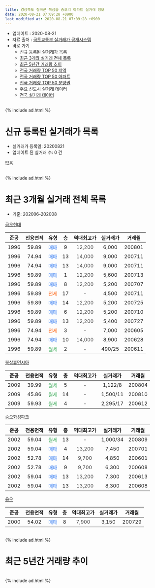 ```yaml
---
title: 경상북도 칠곡군 북삼읍 숭오리 아파트 실거래 정보
date: 2020-08-21 07:09:28 +0900
last_modified_at: 2020-08-21 07:09:28 +0900
---
```


* 업데이트 : 2020-08-21
* 자료 출처 : [국토교통부 실거래가 공개시스템](http://rt.molit.go.kr)
* 바로 가기
    * [신규 등록된 실거래가 목록](#신규-등록된-실거래가-목록)
    * [최근 3개월 실거래 전체 목록](#최근-3개월-실거래-전체-목록)
    * [최근 5년간 거래량 추이](#최근-5년간-거래량-추이)
    * [전국 거래량 TOP 50 지역](https://inasie.github.io/apt-trade-info/최근-3개월-전국에서-가장-거래가-많이-발생한-지역)
    * [전국 거래량 TOP 50 아파트](https://inasie.github.io/apt-trade-info/최근-3개월-전국에서-가장-거래가-많이-발생한-아파트)
    * [전국 거래량 TOP 50 분양권](https://inasie.github.io/apt-trade-info/최근-3개월-전국에서-가장-거래가-많이-발생한-분양권)
    * [주요 신도시 실거래 데이터](https://inasie.github.io/apt-trade-info/주요-신도시)
    * [전국 실거래 데이터](https://inasie.github.io/apt-trade-info/전국)
<br>
{% include ad.html %}
<br>

# 신규 등록된 실거래가 목록
* 실거래가 등록일: 20200821
* 업데이트 된 실거래 수: 0 건

없음

<br>
{% include ad.html %}
<br>

# 최근 3개월 실거래 전체 목록
* 기준: 202006-202008


[금오현대](https://search.naver.com/search.naver?query=%EA%B2%BD%EC%83%81%EB%B6%81%EB%8F%84+%EC%B9%A0%EA%B3%A1%EA%B5%B0+%EB%B6%81%EC%82%BC%EC%9D%8D+%EC%88%AD%EC%98%A4%EB%A6%AC+%EA%B8%88%EC%98%A4%ED%98%84%EB%8C%80)

|준공|전용면적|유형|층|역대최고가|실거래가|거래월|
|:---:|:---:|:---:|:---:|:---:|:---:|:---:|
|1996|59.89|<span style="color:#4285f3">매매</span>|9|<span style="color:#444444">12,200</span>|6,000|200801|
|1996|74.94|<span style="color:#4285f3">매매</span>|13|<span style="color:#444444">14,000</span>|9,000|200711|
|1996|74.94|<span style="color:#4285f3">매매</span>|13|<span style="color:#444444">14,000</span>|9,000|200711|
|1996|59.89|<span style="color:#4285f3">매매</span>|1|<span style="color:#444444">12,200</span>|5,600|200713|
|1996|59.89|<span style="color:#4285f3">매매</span>|8|<span style="color:#444444">12,200</span>|5,200|200707|
|1996|59.89|<span style="color:#ff5a00">전세</span>|17|<span style="color:#444444">-</span>|4,500|200711|
|1996|59.89|<span style="color:#4285f3">매매</span>|14|<span style="color:#444444">12,200</span>|5,200|200725|
|1996|59.89|<span style="color:#4285f3">매매</span>|6|<span style="color:#444444">12,200</span>|5,200|200710|
|1996|59.89|<span style="color:#4285f3">매매</span>|13|<span style="color:#444444">12,200</span>|5,400|200727|
|1996|74.94|<span style="color:#ff5a00">전세</span>|3|<span style="color:#444444">-</span>|7,000|200605|
|1996|74.94|<span style="color:#4285f3">매매</span>|10|<span style="color:#444444">14,000</span>|8,900|200628|
|1996|59.89|<span style="color:#34a853">월세</span>|2|<span style="color:#444444">-</span>|490/25|200611|

[북삼휴먼시아](https://search.naver.com/search.naver?query=%EA%B2%BD%EC%83%81%EB%B6%81%EB%8F%84+%EC%B9%A0%EA%B3%A1%EA%B5%B0+%EB%B6%81%EC%82%BC%EC%9D%8D+%EC%88%AD%EC%98%A4%EB%A6%AC+%EB%B6%81%EC%82%BC%ED%9C%B4%EB%A8%BC%EC%8B%9C%EC%95%84)

|준공|전용면적|유형|층|역대최고가|실거래가|거래월|
|:---:|:---:|:---:|:---:|:---:|:---:|:---:|
|2009|39.99|<span style="color:#34a853">월세</span>|5|<span style="color:#444444">-</span>|1,122/8|200804|
|2009|45.86|<span style="color:#34a853">월세</span>|14|<span style="color:#444444">-</span>|1,500/11|200810|
|2009|59.93|<span style="color:#34a853">월세</span>|4|<span style="color:#444444">-</span>|2,295/17|200612|

[숭오화성파크](https://search.naver.com/search.naver?query=%EA%B2%BD%EC%83%81%EB%B6%81%EB%8F%84+%EC%B9%A0%EA%B3%A1%EA%B5%B0+%EB%B6%81%EC%82%BC%EC%9D%8D+%EC%88%AD%EC%98%A4%EB%A6%AC+%EC%88%AD%EC%98%A4%ED%99%94%EC%84%B1%ED%8C%8C%ED%81%AC)

|준공|전용면적|유형|층|역대최고가|실거래가|거래월|
|:---:|:---:|:---:|:---:|:---:|:---:|:---:|
|2002|59.04|<span style="color:#34a853">월세</span>|13|<span style="color:#444444">-</span>|1,000/34|200809|
|2002|59.04|<span style="color:#4285f3">매매</span>|4|<span style="color:#444444">13,200</span>|7,450|200701|
|2002|52.78|<span style="color:#4285f3">매매</span>|14|<span style="color:#444444">9,700</span>|4,850|200601|
|2002|52.78|<span style="color:#4285f3">매매</span>|9|<span style="color:#444444">9,700</span>|6,300|200608|
|2002|59.04|<span style="color:#4285f3">매매</span>|13|<span style="color:#444444">13,200</span>|7,300|200613|
|2002|59.04|<span style="color:#4285f3">매매</span>|13|<span style="color:#444444">13,200</span>|8,300|200608|

[용우](https://search.naver.com/search.naver?query=%EA%B2%BD%EC%83%81%EB%B6%81%EB%8F%84+%EC%B9%A0%EA%B3%A1%EA%B5%B0+%EB%B6%81%EC%82%BC%EC%9D%8D+%EC%88%AD%EC%98%A4%EB%A6%AC+%EC%9A%A9%EC%9A%B0)

|준공|전용면적|유형|층|역대최고가|실거래가|거래월|
|:---:|:---:|:---:|:---:|:---:|:---:|:---:|
|2000|54.02|<span style="color:#4285f3">매매</span>|8|<span style="color:#444444">7,900</span>|3,150|200729|


<br>
{% include ad.html %}
<br>

# 최근 5년간 거래량 추이


<div style="width:100%;">
    <canvas id="deal_progress" height="200"></canvas>
</div>

<script>
new Chart(document.getElementById("deal_progress"), {
    type: 'line',
    data: {
        labels: ['201508','201509','201510','201511','201512','201601','201602','201603','201604','201605','201606','201607','201608','201609','201610','201611','201612','201701','201702','201703','201704','201705','201706','201707','201708','201709','201710','201711','201712','201801','201802','201803','201804','201805','201806','201807','201808','201809','201810','201811','201812','201901','201902','201903','201904','201905','201906','201907','201908','201909','201910','201911','201912','202001','202002','202003','202004','202005','202006','202007','202008'],
        datasets: [{
            label: '매매',
            pointRadius: 1,
            data: [11, 9, 10, 8, 4, 11, 9, 9, 5, 3, 3, 10, 5, 5, 4, 2, 7, 7, 8, 8, 3, 3, 5, 10, 6, 6, 5, 6, 4, 7, 4, 4, 7, 3, 4, 3, 2, 4, 3, 5, 2, 1, 4, 5, 4, 3, 8, 3, 4, 5, 4, 5, 8, 2, 5, 4, 6, 7, 5, 9, 1],
            borderColor: "rgba(255, 201, 14, 1)",
            backgroundColor: "rgba(255, 201, 14, 0.5)",
            fill: false,
            lineTension: 0
        },{
            label: '전월세',
            pointRadius: 1,
            data: [6, 11, 20, 10, 8, 5, 9, 6, 4, 4, 6, 5, 5, 3, 4, 2, 4, 6, 10, 3, 2, 7, 5, 2, 9, 8, 24, 6, 8, 4, 7, 3, 7, 7, 9, 4, 3, 6, 2, 1, 5, 0, 7, 5, 4, 1, 1, 5, 6, 12, 20, 7, 4, 5, 1, 3, 7, 2, 3, 1, 3],
            borderColor: "rgba(0, 141, 185, 1)",
            backgroundColor: "rgba(0, 141, 185, 0.5)",
            fill: false,
            lineTension: 0
        }
        ]
    },
    options: {
        responsive: true,
        title: {
            display: false
        },
        tooltips: {
            mode: 'index',
            intersect: false
        },
        hover: {
            mode: 'nearest',
            intersect: true
        },
        scales: {
            xAxes: [{
                display: true,
                scaleLabel: {
                    display: true,
                    labelString: '년/월'
                }
            }],
            yAxes: [{
                display: true,
                ticks: {
                    suggestedMin: 0,
                },
                scaleLabel: {
                    display: true,
                    labelString: '실거래 수'
                }
            }]
        }
    }
});

</script>


<br>
{% include ad.html %}
<br>

